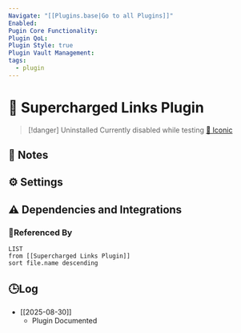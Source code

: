 ```yaml
---
Navigate: "[[Plugins.base|Go to all Plugins]]"
Enabled:
Pugin Core Functionality:
Plugin QoL:
Plugin Style: true
Plugin Vault Management:
tags:
  - plugin
---
```

# 🔌 Supercharged Links Plugin

> [!danger] Uninstalled
> Currently disabled while testing [🧪 Iconic](#🧪%20Iconic)

## 📝 Notes

## ⚙️ Settings

## ⚠️ Dependencies and Integrations

### 🔗Referenced By

```dataview
LIST
from [[Supercharged Links Plugin]]
sort file.name descending
```

## 🕒Log

- [[2025-08-30]]
	- Plugin Documented

